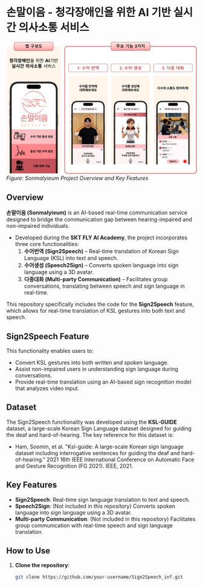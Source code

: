 # 손말이음 - 청각장애인을 위한 AI 기반 실시간 의사소통 서비스

![Sonmalyieum Overview](./image/손말이음.png)
*Figure: Sonmalyieum Project Overview and Key Features*

## Overview

**손말이음 (Sonmalyieum)** is an AI-based real-time communication service designed to bridge the communication gap between hearing-impaired and non-impaired individuals.

- Developed during the **SKT FLY AI Academy**, the project incorporates three core functionalities:
  1. **수어번역 (Sign2Speech)** – Real-time translation of Korean Sign Language (KSL) into text and speech.
  2. **수어생성 (Speech2Sign)** – Converts spoken language into sign language using a 3D avatar.
  3. **다중대화 (Multi-party Communication)** – Facilitates group conversations, translating between speech and sign language in real-time.

This repository specifically includes the code for the **Sign2Speech** feature, which allows for real-time translation of KSL gestures into both text and speech.

## Sign2Speech Feature

This functionality enables users to:

- Convert KSL gestures into both written and spoken language.
- Assist non-impaired users in understanding sign language during conversations.
- Provide real-time translation using an AI-based sign recognition model that analyzes video input.

## Dataset
The Sign2Speech functionality was developed using the **KSL-GUIDE** dataset, a large-scale Korean Sign Language dataset designed for guiding the deaf and hard-of-hearing. The key reference for this dataset is:

- Ham, Soomin, et al. "Ksl-guide: A large-scale Korean sign language dataset including interrogative sentences for guiding the deaf and hard-of-hearing." 2021 16th IEEE International Conference on Automatic Face and Gesture Recognition (FG 2021). IEEE, 2021.

## Key Features
- **Sign2Speech**: Real-time sign language translation to text and speech.
- **Speech2Sign**: (Not included in this repository) Converts spoken language into sign language using a 3D avatar.
- **Multi-party Communication**: (Not included in this repository) Facilitates group communication with real-time speech and sign language translation.

## How to Use

1. **Clone the repository**:
   ```bash
   git clone https://github.com/your-username/Sign2Speech_inf.git

